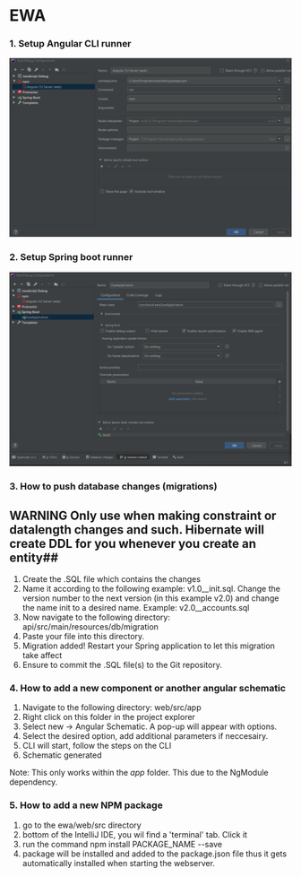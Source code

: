 # EWA

### 1. Setup Angular CLI runner
![Alt text](images/Angular-CLI-config.png?raw=true "Title")

### 2. Setup Spring boot runner
![Alt text](images/SpringBoot-config.png?raw=true "Title")

### 3. How to push database changes (migrations)
## WARNING Only use when making constraint or datalength changes and such. Hibernate will create DDL for you whenever you create an entity##
1. Create the .SQL file which contains the changes
2. Name it according to the following example: v1.0__init.sql. 
Change the version number to the next version (in this example v2.0)
and change the name init to a desired name. Example: v2.0__accounts.sql
3. Now navigate to the following directory: api/src/main/resources/db/migration
4. Paste your file into this directory.
5. Migration added! Restart your Spring application to let this migration take affect
6. Ensure to commit the .SQL file(s) to the Git repository.

### 4. How to add a new component or another angular schematic
1. Navigate to the following directory: web/src/app
2. Right click on this folder in the project explorer
3. Select new -> Angular Schematic. A pop-up will appear with options.
4. Select the desired option, add additional parameters if neccesairy.
5. CLI will start, follow the steps on the CLI
6. Schematic generated

Note: This only works within the *app* folder. This due to the NgModule dependency.

### 5. How to add a new NPM package

1. go to the ewa/web/src directory
2. bottom of the IntelliJ IDE, you wil find a 'terminal' tab. Click it
3. run the command npm install PACKAGE_NAME --save
4. package will be installed and added to the package.json file thus it gets automatically installed
when starting the webserver.
